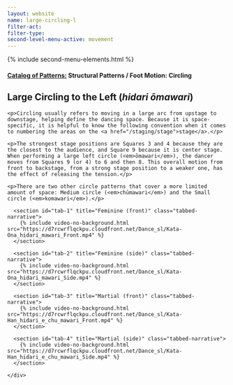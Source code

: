 ```yaml
---
layout: website
name: large-circling-l
filter-act:
filter-type:
second-level-menu-active: movement
---
```

{% include second-menu-elements.html %}

<main class="page-content">
  <div class="text-container">
    <h4><a href="/movement/">Catalog of Patterns:</a> Structural Patterns / Foot Motion: Circling</h4>
    <h2>Large Circling to the Left (<em>hidari ōmawari</em>)</h2>

    <p>Circling usually refers to moving in a large arc from upstage to downstage, helping define the dancing space. Because it is space-specific, it is helpful to know the following convention when it comes to numbering the areas on the <a href="/staging/stage">stage</a>.</p>

    <p>The strongest stage positions are Squares 3 and 4 because they are the closest to the audience, and Square 9 because it is center stage.  When performing a large left circle (<em>ōmawari</em>), the dancer moves from Squares 9 (or 4) to 6 and then 8. This overall motion from front to backstage, from a strong stage position to a weaker one, has the effect of releasing the tension.</p>

    <p>There are two other circle patterns that cover a more limited amount of space: Medium circle (<em>chūmawari</em>) and the Small circle (<em>komawari</em>).</p>


  </div>


<div class="tabs-container">
  <div class="tabs-container__links">
    <div class="wrapper">
      <div id="tabs"></div>
    </div>
  </div>
  <div class="tabs-container__content">
    <div class="wrapper">

      <section id="tab-1" title="Feminine (front)" class="tabbed-narrative">
        {% include video-no-background.html src="https://d7rcwrflqckpu.cloudfront.net/Dance_sl/Kata-Ona_hidari_mawari_Front.mp4" %}
      </section>

      <section id="tab-2" title="Feminine (side)" class="tabbed-narrative">
        {% include video-no-background.html src="https://d7rcwrflqckpu.cloudfront.net/Dance_sl/Kata-Ona_hidari_mawari_Side.mp4" %}
      </section>

      <section id="tab-3" title="Martial (front)" class="tabbed-narrative">
        {% include video-no-background.html src="https://d7rcwrflqckpu.cloudfront.net/Dance_sl/Kata-Han_hidari_e_chu_mawari_Front.mp4" %}
      </section>

      <section id="tab-4" title="Martial (side)" class="tabbed-narrative">
        {% include video-no-background.html src="https://d7rcwrflqckpu.cloudfront.net/Dance_sl/Kata-Han_hidari_e_chu_mawari_Side.mp4" %}
      </section>

    </div>
  </div>
</div>
</main>

